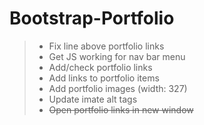 # Bootstrap-Portfolio

> - Fix line above portfolio links
> - Get JS working for nav bar menu
> - Add/check portfolio links
> - Add links to portfolio items
> - Add portfolio images (width: 327)
> - Update imate alt tags
> - ~~Open portfolio links in new window~~

